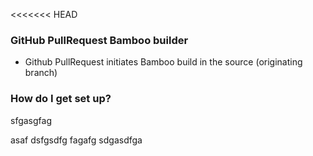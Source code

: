 <<<<<<< HEAD

### GitHub PullRequest Bamboo builder ###

* Github PullRequest initiates Bamboo build in the source (originating branch)


### How do I get set up? ###
sfgasgfag

asaf
dsfgsdfg
fagafg
sdgasdfga
